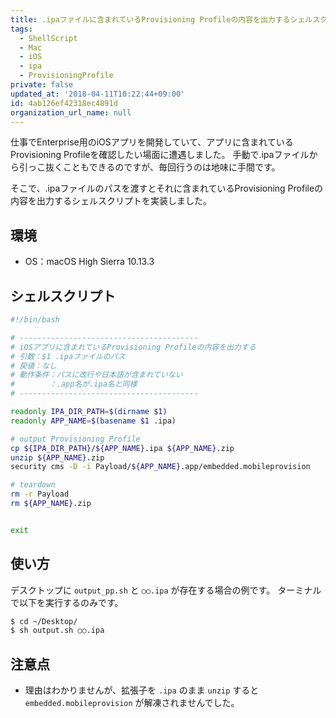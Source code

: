 ```yaml
---
title: .ipaファイルに含まれているProvisioning Profileの内容を出力するシェルスクリプト(Mac)
tags:
  - ShellScript
  - Mac
  - iOS
  - ipa
  - ProvisioningProfile
private: false
updated_at: '2018-04-11T10:22:44+09:00'
id: 4ab126ef42318ec4891d
organization_url_name: null
---
```

仕事でEnterprise用のiOSアプリを開発していて、アプリに含まれているProvisioning Profileを確認したい場面に遭遇しました。
手動で.ipaファイルから引っこ抜くこともできるのですが、毎回行うのは地味に手間です。

そこで、.ipaファイルのパスを渡すとそれに含まれているProvisioning Profileの内容を出力するシェルスクリプトを実装しました。

## 環境

- OS：macOS High Sierra 10.13.3

## シェルスクリプト

```bash:output_pp.sh
#!/bin/bash

# ----------------------------------------
# iOSアプリに含まれているProvisioning Profileの内容を出力する
# 引数：$1 .ipaファイルのパス
# 戻値：なし
# 動作条件：パスに改行や日本語が含まれていない
# 　　　　：.app名が.ipa名と同様
# ----------------------------------------

readonly IPA_DIR_PATH=$(dirname $1)
readonly APP_NAME=$(basename $1 .ipa)

# output Provisioning Profile
cp ${IPA_DIR_PATH}/${APP_NAME}.ipa ${APP_NAME}.zip
unzip ${APP_NAME}.zip
security cms -D -i Payload/${APP_NAME}.app/embedded.mobileprovision

# teardown
rm -r Payload
rm ${APP_NAME}.zip


exit
```

## 使い方

デスクトップに `output_pp.sh` と `○○.ipa` が存在する場合の例です。
ターミナルで以下を実行するのみです。

```bash
$ cd ~/Desktop/
$ sh output.sh ○○.ipa
```

## 注意点

- 理由はわかりませんが、拡張子を `.ipa` のまま `unzip` すると `embedded.mobileprovision` が解凍されませんでした。

